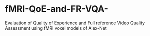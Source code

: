 # fMRI-QoE-and-FR-VQA-
Evaluation of Quality of Experience and Full reference Video Quality Assessment using fMRI voxel models of Alex-Net
